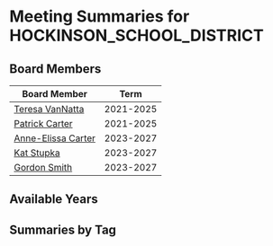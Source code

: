 # Meeting Summaries for HOCKINSON_SCHOOL_DISTRICT

## Board Members

| Board Member       | Term           |
|--------------------|----------------|
| [Teresa VanNatta](board_member_38.md) | 2021-2025 |
| [Patrick Carter](board_member_39.md) | 2021-2025 |
| [Anne-Elissa Carter](board_member_40.md) | 2023-2027 |
| [Kat Stupka](board_member_41.md) | 2023-2027 |
| [Gordon Smith](board_member_42.md) | 2023-2027 |

## Available Years

## Summaries by Tag
